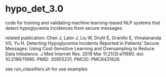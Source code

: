 # hypo_det_3.0
code for training and validating machine learning-based NLP systems that detect hypoglycemia incidences from secure messages

related publication: Chen J, Lalor J, Liu W, Druhl E, Granillo E, Vimalananda VG, Yu H. Detecting Hypoglycemia Incidents Reported in Patients' Secure Messages: Using Cost-Sensitive Learning and Oversampling to Reduce Data Imbalance. J Med Internet Res. 2019 Mar 11;21(3):e11990. doi: 10.2196/11990. PMID: 30855231; PMCID: PMC6431826.

see run_classifiers.sh for use examples
